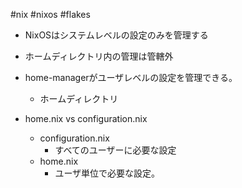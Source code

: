 #nix #nixos #flakes

- NixOSはシステムレベルの設定のみを管理する
- ホームディレクトリ内の管理は管轄外
- home-managerがユーザレベルの設定を管理できる。
    - ホームディレクトリ

- home.nix vs configuration.nix
    - configuration.nix
        - すべてのユーザーに必要な設定
    - home.nix
        - ユーザ単位で必要な設定。
